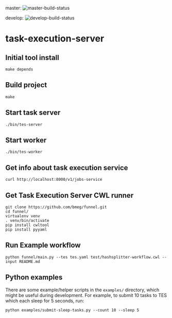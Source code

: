master: ![master-build-status](https://travis-ci.org/bmeg/task-execution-server.svg?branch=master)

develop: ![develop-build-status](https://travis-ci.org/bmeg/task-execution-server.svg?branch=develop)

# task-execution-server

## Initial tool install
```
make depends
```


## Build project
```
make
```

## Start task server
```
./bin/tes-server
```

## Start worker
```
./bin/tes-worker
```

## Get info about task execution service
```
curl http://localhost:8000/v1/jobs-service
```

## Get Task Execution Server CWL runner
```
git clone https://github.com/bmeg/funnel.git
cd funnel/
virtualenv venv
. venv/bin/activate
pip install cwltool
pip install pyyaml
```

## Run Example workflow
```
python funnel/main.py --tes tes.yaml test/hashsplitter-workflow.cwl --input README.md

```

## Python examples

There are some example/helper scripts in the `examples/` directory, which might be useful during development. For example, to submit 10 tasks to TES which each sleep for 5 seconds, run:
```
python examples/submit-sleep-tasks.py --count 10 --sleep 5
```
